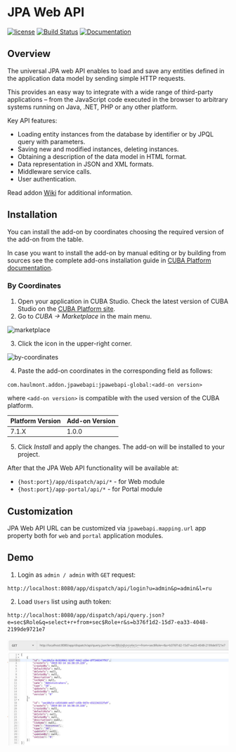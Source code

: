 # JPA Web API

[![license](https://img.shields.io/badge/license-Apache%20License%202.0-blue.svg?style=flat)](http://www.apache.org/licenses/LICENSE-2.0)
[![Build Status](https://travis-ci.org/cuba-platform/jpawebapi.svg?branch=master)](https://travis-ci.org/cuba-platform/jpawebapi)
[![Documentation](https://img.shields.io/badge/documentation-online-03a9f4.svg)](https://github.com/cuba-platform/jpawebapi/wiki)

## Overview

The universal JPA web API enables to load and save any entities defined in the application data model by sending simple HTTP requests.

This provides an easy way to integrate with a wide range of third-party applications – from the JavaScript code executed in the browser to arbitrary systems running on Java, .NET, PHP or any other platform.

Key API features:

- Loading entity instances from the database by identifier or by JPQL query with parameters.
- Saving new and modified instances, deleting instances.
- Obtaining a description of the data model in HTML format.
- Data representation in JSON and XML formats.
- Middleware service calls.
- User authentication.

Read addon [Wiki](https://github.com/cuba-platform/jpawebapi/wiki) for additional information.

## Installation

You can install the add-on by coordinates choosing the required version of the add-on from the table.

In case you want to install the add-on by manual editing or by building from sources see the complete add-ons installation guide in [CUBA Platform documentation](https://doc.cuba-platform.com/manual-latest/manual.html#app_components_usage).

### By Coordinates

1. Open your application in CUBA Studio. Check the latest version of CUBA Studio on the [CUBA Platform site](https://www.cuba-platform.com/download/previous-studio/).
2. Go to *CUBA -> Marketplace* in the main menu.

 ![marketplace](img/marketplace.jpg)

3. Click the icon in the upper-right corner.

 ![by-coordinates](img/by-coordinates.jpg)

4. Paste the add-on coordinates in the corresponding field as follows:

 `com.haulmont.addon.jpawebapi:jpawebapi-global:<add-on version>`

 where `<add-on version>` is compatible with the used version of the CUBA platform.

 | Platform Version | Add-on Version |
|------------------|----------------|
| 7.1.X            | 1.0.0          |

5. Click *Install* and apply the changes. The add-on will be installed to your project.

After that the JPA Web API functionality will be available at:

- `{host:port}/app/dispatch/api/*` - for Web module
- `{host:port}/app-portal/api/*` - for Portal module

## Customization

JPA Web API URL can be customized via `jpawebapi.mapping.url` app property both for `web` and `portal` application modules.

## Demo

1. Login as `admin / admin` with `GET` request:

```
http://localhost:8080/app/dispatch/api/login?u=admin&p=admin&l=ru
```

2. Load `Users` list using auth token:

```
http://localhost:8080/app/dispatch/api/query.json?e=sec$Role&q=select+r+from+sec$Role+r&s=b376f1d2-15d7-ea33-4048-2199de9721e7
```

![demo](./img/demo.jpg)
